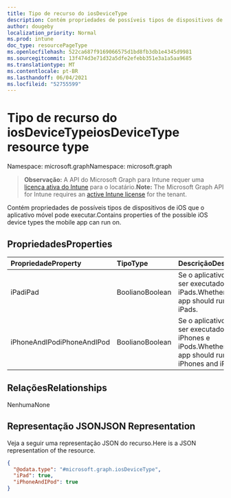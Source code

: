 ```yaml
---
title: Tipo de recurso do iosDeviceType
description: Contém propriedades de possíveis tipos de dispositivos de iOS que o aplicativo móvel pode executar.
author: dougeby
localization_priority: Normal
ms.prod: intune
doc_type: resourcePageType
ms.openlocfilehash: 522ca687f9169066575d1bd8fb3db1e4345d9981
ms.sourcegitcommit: 13f474d3e71d32a5dfe2efebb351e3a1a5aa9685
ms.translationtype: MT
ms.contentlocale: pt-BR
ms.lasthandoff: 06/04/2021
ms.locfileid: "52755599"
---
```

# <a name="iosdevicetype-resource-type"></a><span data-ttu-id="b9e12-103">Tipo de recurso do iosDeviceType</span><span class="sxs-lookup"><span data-stu-id="b9e12-103">iosDeviceType resource type</span></span>

<span data-ttu-id="b9e12-104">Namespace: microsoft.graph</span><span class="sxs-lookup"><span data-stu-id="b9e12-104">Namespace: microsoft.graph</span></span>

> <span data-ttu-id="b9e12-105">**Observação:** A API do Microsoft Graph para Intune requer uma [licença ativa do Intune](https://go.microsoft.com/fwlink/?linkid=839381) para o locatário.</span><span class="sxs-lookup"><span data-stu-id="b9e12-105">**Note:** The Microsoft Graph API for Intune requires an [active Intune license](https://go.microsoft.com/fwlink/?linkid=839381) for the tenant.</span></span>

<span data-ttu-id="b9e12-106">Contém propriedades de possíveis tipos de dispositivos de iOS que o aplicativo móvel pode executar.</span><span class="sxs-lookup"><span data-stu-id="b9e12-106">Contains properties of the possible iOS device types the mobile app can run on.</span></span>

## <a name="properties"></a><span data-ttu-id="b9e12-107">Propriedades</span><span class="sxs-lookup"><span data-stu-id="b9e12-107">Properties</span></span>
|<span data-ttu-id="b9e12-108">Propriedade</span><span class="sxs-lookup"><span data-stu-id="b9e12-108">Property</span></span>|<span data-ttu-id="b9e12-109">Tipo</span><span class="sxs-lookup"><span data-stu-id="b9e12-109">Type</span></span>|<span data-ttu-id="b9e12-110">Descrição</span><span class="sxs-lookup"><span data-stu-id="b9e12-110">Description</span></span>|
|:---|:---|:---|
|<span data-ttu-id="b9e12-111">iPad</span><span class="sxs-lookup"><span data-stu-id="b9e12-111">iPad</span></span>|<span data-ttu-id="b9e12-112">Booliano</span><span class="sxs-lookup"><span data-stu-id="b9e12-112">Boolean</span></span>|<span data-ttu-id="b9e12-113">Se o aplicativo deve ser executado em iPads.</span><span class="sxs-lookup"><span data-stu-id="b9e12-113">Whether the app should run on iPads.</span></span>|
|<span data-ttu-id="b9e12-114">iPhoneAndIPod</span><span class="sxs-lookup"><span data-stu-id="b9e12-114">iPhoneAndIPod</span></span>|<span data-ttu-id="b9e12-115">Booliano</span><span class="sxs-lookup"><span data-stu-id="b9e12-115">Boolean</span></span>|<span data-ttu-id="b9e12-116">Se o aplicativo deve ser executado em iPhones e iPods.</span><span class="sxs-lookup"><span data-stu-id="b9e12-116">Whether the app should run on iPhones and iPods.</span></span>|

## <a name="relationships"></a><span data-ttu-id="b9e12-117">Relações</span><span class="sxs-lookup"><span data-stu-id="b9e12-117">Relationships</span></span>
<span data-ttu-id="b9e12-118">Nenhuma</span><span class="sxs-lookup"><span data-stu-id="b9e12-118">None</span></span>

## <a name="json-representation"></a><span data-ttu-id="b9e12-119">Representação JSON</span><span class="sxs-lookup"><span data-stu-id="b9e12-119">JSON Representation</span></span>
<span data-ttu-id="b9e12-120">Veja a seguir uma representação JSON do recurso.</span><span class="sxs-lookup"><span data-stu-id="b9e12-120">Here is a JSON representation of the resource.</span></span>
<!-- {
  "blockType": "resource",
  "@odata.type": "microsoft.graph.iosDeviceType"
}
-->
``` json
{
  "@odata.type": "#microsoft.graph.iosDeviceType",
  "iPad": true,
  "iPhoneAndIPod": true
}
```




